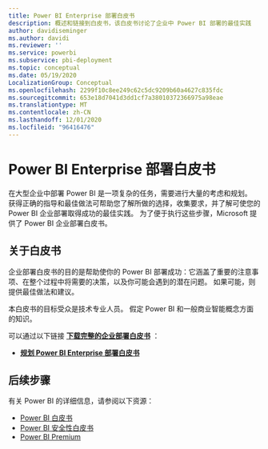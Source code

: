 ```yaml
---
title: Power BI Enterprise 部署白皮书
description: 概述和链接到白皮书，该白皮书讨论了企业中 Power BI 部署的最佳实践
author: davidiseminger
ms.author: davidi
ms.reviewer: ''
ms.service: powerbi
ms.subservice: pbi-deployment
ms.topic: conceptual
ms.date: 05/19/2020
LocalizationGroup: Conceptual
ms.openlocfilehash: 2299f10c8ee249c62c5dc9209b60a4627c835fdc
ms.sourcegitcommit: 653e18d7041d3dd1cf7a38010372366975a98eae
ms.translationtype: MT
ms.contentlocale: zh-CN
ms.lasthandoff: 12/01/2020
ms.locfileid: "96416476"
---
```

# <a name="power-bi-enterprise-deployment-whitepaper"></a>Power BI Enterprise 部署白皮书

在大型企业中部署 Power BI 是一项复杂的任务，需要进行大量的考虑和规划。 获得正确的指导和最佳做法可帮助您了解所做的选择，收集要求，并了解可使您的 Power BI 企业部署取得成功的最佳实践。 为了便于执行这些步骤，Microsoft 提供了 Power BI 企业部署白皮书。

## <a name="about-the-whitepaper"></a>关于白皮书
企业部署白皮书的目的是帮助使你的 Power BI 部署成功：它涵盖了重要的注意事项、在整个过程中将需要的决策，以及你可能会遇到的潜在问题。 如果可能，则提供最佳做法和建议。

本白皮书的目标受众是技术专业人员。 假定 Power BI 和一般商业智能概念方面的知识。

可以通过以下链接 [**下载完整的企业部署白皮书**](https://aka.ms/PBIEnterpriseDeploymentWP) ： 

* [**规划 Power BI Enterprise 部署白皮书**](https://aka.ms/PBIEnterpriseDeploymentWP)

## <a name="next-steps"></a>后续步骤

有关 Power BI 的详细信息，请参阅以下资源：

- [Power BI 白皮书](whitepapers.md)
- [Power BI 安全性白皮书](whitepaper-powerbi-security.md)
- [Power BI Premium](https://aka.ms/pbipremiumwhitepaper)

